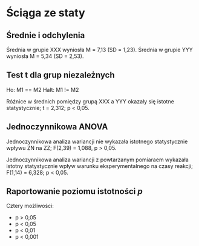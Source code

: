 # Ściąga ze staty 

## Średnie i odchylenia

Średnia w grupie XXX wyniosła M = 7,13 (SD = 1,23). Średnia w grupie YYY wyniosła M = 5,34 (SD = 2,53).

## Test t dla grup niezależnych

Ho: M1 == M2
Halt: M1 != M2

Różnice w średnich pomiędzy grupą XXX a YYY okazały się istotne statystycznie; t = 2,312; p < 0,05.

## Jednoczynnikowa ANOVA

Jednoczynnikowa analiza wariancji nie wykazała istotnego statystycznie wpływu ZN na ZZ; F(2,39) = 1,088, p > 0,05.


Jednoczynnikowa analiza wariancji z powtarzanym pomiaraem wykazała istotny statystycznie wpływ warunku eksperymentalnego na czasy reakcji; F(1,14) = 6,328; p < 0,05.

## Raportowanie poziomu istotności _p_

Cztery możliwości:

- p > 0,05
- p < 0,05
- p < 0,01
- p < 0,001